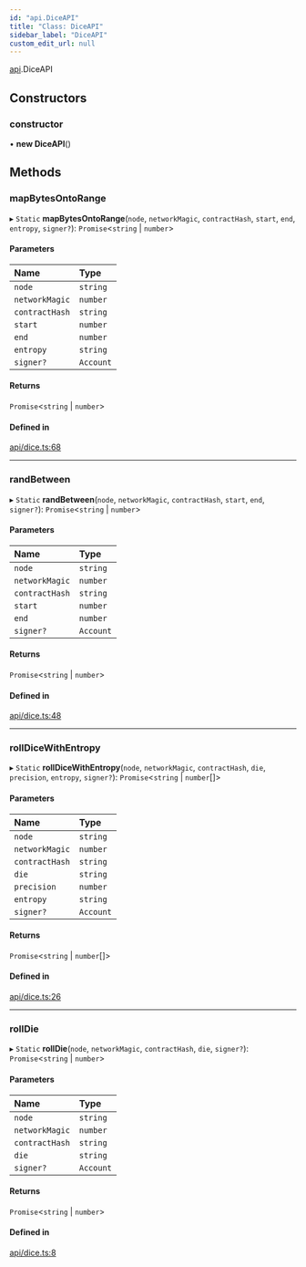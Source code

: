 ```yaml
---
id: "api.DiceAPI"
title: "Class: DiceAPI"
sidebar_label: "DiceAPI"
custom_edit_url: null
---
```


[api](../namespaces/api.md).DiceAPI

## Constructors

### constructor

• **new DiceAPI**()

## Methods

### mapBytesOntoRange

▸ `Static` **mapBytesOntoRange**(`node`, `networkMagic`, `contractHash`, `start`, `end`, `entropy`, `signer?`): `Promise`<`string` \| `number`\>

#### Parameters

| Name | Type |
| :------ | :------ |
| `node` | `string` |
| `networkMagic` | `number` |
| `contractHash` | `string` |
| `start` | `number` |
| `end` | `number` |
| `entropy` | `string` |
| `signer?` | `Account` |

#### Returns

`Promise`<`string` \| `number`\>

#### Defined in

[api/dice.ts:68](https://github.com/CityOfZion/isengard/blob/78e7dfb/sdk/src/api/dice.ts#L68)

___

### randBetween

▸ `Static` **randBetween**(`node`, `networkMagic`, `contractHash`, `start`, `end`, `signer?`): `Promise`<`string` \| `number`\>

#### Parameters

| Name | Type |
| :------ | :------ |
| `node` | `string` |
| `networkMagic` | `number` |
| `contractHash` | `string` |
| `start` | `number` |
| `end` | `number` |
| `signer?` | `Account` |

#### Returns

`Promise`<`string` \| `number`\>

#### Defined in

[api/dice.ts:48](https://github.com/CityOfZion/isengard/blob/78e7dfb/sdk/src/api/dice.ts#L48)

___

### rollDiceWithEntropy

▸ `Static` **rollDiceWithEntropy**(`node`, `networkMagic`, `contractHash`, `die`, `precision`, `entropy`, `signer?`): `Promise`<`string` \| `number`[]\>

#### Parameters

| Name | Type |
| :------ | :------ |
| `node` | `string` |
| `networkMagic` | `number` |
| `contractHash` | `string` |
| `die` | `string` |
| `precision` | `number` |
| `entropy` | `string` |
| `signer?` | `Account` |

#### Returns

`Promise`<`string` \| `number`[]\>

#### Defined in

[api/dice.ts:26](https://github.com/CityOfZion/isengard/blob/78e7dfb/sdk/src/api/dice.ts#L26)

___

### rollDie

▸ `Static` **rollDie**(`node`, `networkMagic`, `contractHash`, `die`, `signer?`): `Promise`<`string` \| `number`\>

#### Parameters

| Name | Type |
| :------ | :------ |
| `node` | `string` |
| `networkMagic` | `number` |
| `contractHash` | `string` |
| `die` | `string` |
| `signer?` | `Account` |

#### Returns

`Promise`<`string` \| `number`\>

#### Defined in

[api/dice.ts:8](https://github.com/CityOfZion/isengard/blob/78e7dfb/sdk/src/api/dice.ts#L8)
